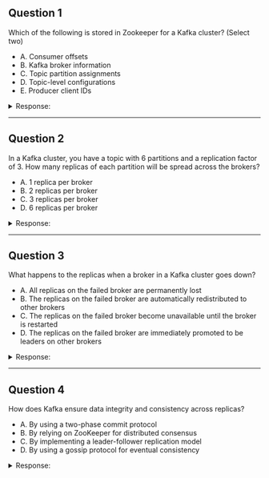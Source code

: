 ## Question 1

Which of the following is stored in Zookeeper for a Kafka cluster? (Select two)

* A. Consumer offsets
* B. Kafka broker information
* C. Topic partition assignments
* D. Topic-level configurations
* E. Producer client IDs

<details><summary>Response:</summary> 

**Answer:** B, D

**Explanation:**
Kafka uses ZooKeeper to store metadata such as:

* **B:** Kafka broker information – includes broker registrations and cluster membership.
* **D:** Topic-level configurations – includes topic-specific settings like retention.

**A** is stored in `__consumer_offsets` topic. **C** is managed by the Kafka controller. **E** is client-side only.

</details>

---

## Question 2

In a Kafka cluster, you have a topic with 6 partitions and a replication factor of 3. How many replicas of each partition will be spread across the brokers?

* A. 1 replica per broker
* B. 2 replicas per broker
* C. 3 replicas per broker
* D. 6 replicas per broker

<details><summary>Response:</summary> 

**Answer:** C

**Explanation:**
Each of the 6 partitions will have **3 replicas** (1 leader + 2 followers), distributed across brokers.
Total replicas = 6 × 3 = 18.
Kafka ensures these replicas are spread out for fault tolerance.

</details>

---

## Question 3

What happens to the replicas when a broker in a Kafka cluster goes down?

* A. All replicas on the failed broker are permanently lost
* B. The replicas on the failed broker are automatically redistributed to other brokers
* C. The replicas on the failed broker become unavailable until the broker is restarted
* D. The replicas on the failed broker are immediately promoted to be leaders on other brokers

<details><summary>Response:</summary> 

**Answer:** C

**Explanation:**
When a broker goes down:

* Replicas on that broker become **temporarily unavailable**.
* If the broker hosted a leader, a new leader is elected from in-sync replicas.
* The replicas are **not moved** — they resume once the broker is back.

</details>

---

## Question 4

How does Kafka ensure data integrity and consistency across replicas?

* A. By using a two-phase commit protocol
* B. By relying on ZooKeeper for distributed consensus
* C. By implementing a leader-follower replication model
* D. By using a gossip protocol for eventual consistency

<details><summary>Response:</summary> 

**Answer:** C

**Explanation:**
Kafka uses a **leader-follower** model:

* Producers write to the leader.
* Followers replicate the leader's log.
* A message is "committed" once acknowledged by all in-sync replicas.

This provides **strong consistency** and **fault tolerance**.

</details>
